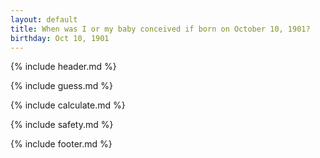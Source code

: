 ```yaml
---
layout: default
title: When was I or my baby conceived if born on October 10, 1901?
birthday: Oct 10, 1901
---
```


{% include header.md %}

{% include guess.md %}

{% include calculate.md %}

{% include safety.md %}

{% include footer.md %}




